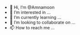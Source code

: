 








- 👋 Hi, I’m @Amnamoon
- 👀 I’m interested in ...
- 🌱 I’m currently learning ...
- 💞️ I’m looking to collaborate on ...
- 📫 How to reach me ...

<!---
Amnamoon/Amnamoon is a ✨ special ✨ repository because its `README.md` (this file) appears on your GitHub profile.
You can click the Preview link to take a look at your changes.
--->
